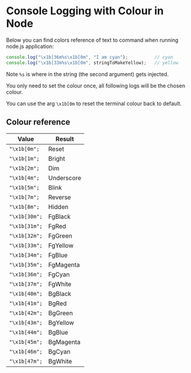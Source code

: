 # Console Logging with Colour in Node

Below you can find colors reference of text to command when running node.js application:

```javascript
console.log("\x1b[36m%s\x1b[0m", "I am cyan");          // cyan
console.log("\x1b[33m%s\x1b[0m", stringToMakeYellow);   // yellow
```

Note `%s` is where in the string (the second argument) gets injected.

You only need to set the colour once, all following logs will be the chosen colour.

You can use the arg `\x1b[0m` to reset the terminal colour back to default.

## Colour reference

| Value         | Result     |
| ------------- | ---------- |
| `"\x1b[0m";`  | Reset      |
| `"\x1b[1m";`  | Bright     |
| `"\x1b[2m";`  | Dim        |
| `"\x1b[4m";`  | Underscore |
| `"\x1b[5m";`  | Blink      |
| `"\x1b[7m";`  | Reverse    |
| `"\x1b[8m";`  | Hidden     |
| `"\x1b[30m";` | FgBlack    |
| `"\x1b[31m";` | FgRed      |
| `"\x1b[32m";` | FgGreen    |
| `"\x1b[33m";` | FgYellow   |
| `"\x1b[34m";` | FgBlue     |
| `"\x1b[35m";` | FgMagenta  |
| `"\x1b[36m";` | FgCyan     |
| `"\x1b[37m";` | FgWhite    |
| `"\x1b[40m";` | BgBlack    |
| `"\x1b[41m";` | BgRed      |
| `"\x1b[42m";` | BgGreen    |
| `"\x1b[43m";` | BgYellow   |
| `"\x1b[44m";` | BgBlue     |
| `"\x1b[45m";` | BgMagenta  |
| `"\x1b[46m";` | BgCyan     |
| `"\x1b[47m";` | BgWhite    |
